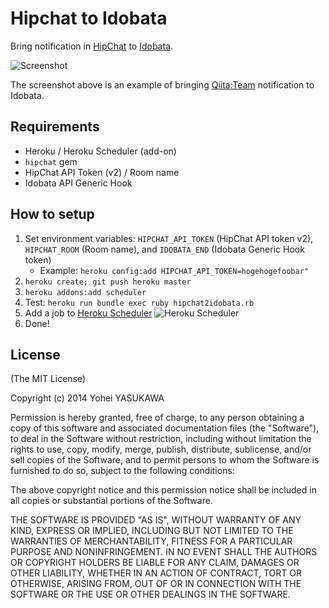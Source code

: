 # Hipchat to Idobata

Bring notification in [HipChat](https://www.atlassian.com/ja/software/hipchat/overview) to [Idobata](http://idobata.io).

![Screenshot](https://fbcdn-sphotos-d-a.akamaihd.net/hphotos-ak-ash3/t31.0-8/1836741_10152026163460869_2025427469289033535_o.jpg)

The screenshot above is an example of bringing [Qiita:Team](https://teams.qiita.com/) notification to Idobata.

## Requirements

- Heroku / Heroku Scheduler (add-on)
- `hipchat` gem
- HipChat API Token (v2) / Room name
- Idobata API Generic Hook

## How to setup

1. Set environment variables: `HIPCHAT_API_TOKEN` (HipChat API token v2), `HIPCHAT_ROOM` (Room name), and `IDOBATA_END` (Idobata Generic Hook token)
    - Example: `heroku config:add HIPCHAT_API_TOKEN=hogehogefoobar"`
2. `heroku create; git push heroku master`
3. `heroku addons:add scheduler`
4. Test: `heroku run bundle exec ruby hipchat2idobata.rb`
5. Add a job to [Heroku Scheduler](https://scheduler.heroku.com/dashboard)
   ![Heroku Scheduler](https://dl.dropboxusercontent.com/u/2819285/hipchat2idobata_heroku-scheduler.png)
6. Done!

## License

(The MIT License)

Copyright (c) 2014 Yohei YASUKAWA

Permission is hereby granted, free of charge, to any person obtaining a copy of this software and associated documentation files (the "Software"), to deal in the Software without restriction, including without limitation the rights to use, copy, modify, merge, publish, distribute, sublicense, and/or sell copies of the Software, and to permit persons to whom the Software is furnished to do so, subject to the following conditions:

The above copyright notice and this permission notice shall be included in all copies or substantial portions of the Software.

THE SOFTWARE IS PROVIDED "AS IS", WITHOUT WARRANTY OF ANY KIND, EXPRESS OR IMPLIED, INCLUDING BUT NOT LIMITED TO THE WARRANTIES OF MERCHANTABILITY, FITNESS FOR A PARTICULAR PURPOSE AND NONINFRINGEMENT. IN NO EVENT SHALL THE AUTHORS OR COPYRIGHT HOLDERS BE LIABLE FOR ANY CLAIM, DAMAGES OR OTHER LIABILITY, WHETHER IN AN ACTION OF CONTRACT, TORT OR OTHERWISE, ARISING FROM, OUT OF OR IN CONNECTION WITH THE SOFTWARE OR THE USE OR OTHER DEALINGS IN THE SOFTWARE.

